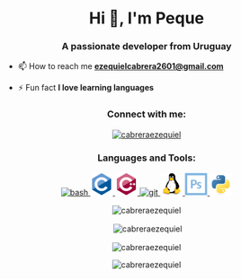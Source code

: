 <h1 align="center">Hi 👋, I'm Peque</h1>
<h3 align="center">A passionate developer from Uruguay</h3>



- 📫 How to reach me **ezequielcabrera2601@gmail.com**

- ⚡ Fun fact **I love learning languages**

<h3 align="center">Connect with me:</h3>
<p align="center">
<a href="https://linkedin.com/in/cabreraezequiel" target="blank"><img align="center" src="https://raw.githubusercontent.com/rahuldkjain/github-profile-readme-generator/master/src/images/icons/Social/linked-in-alt.svg" alt="cabreraezequiel" height="30" width="40" /></a>
</p>

<h3 align="center">Languages and Tools:</h3>
<p align="center"> <a href="https://www.gnu.org/software/bash/" target="_blank" rel="noreferrer"> <img src="https://www.vectorlogo.zone/logos/gnu_bash/gnu_bash-icon.svg" alt="bash" width="40" height="40"/> </a> <a href="https://www.cprogramming.com/" target="_blank" rel="noreferrer"> <img src="https://raw.githubusercontent.com/devicons/devicon/master/icons/c/c-original.svg" alt="c" width="40" height="40"/> </a> <a href="https://www.w3schools.com/cpp/" target="_blank" rel="noreferrer"> <img src="https://raw.githubusercontent.com/devicons/devicon/master/icons/cplusplus/cplusplus-original.svg" alt="cplusplus" width="40" height="40"/> </a> <a href="https://git-scm.com/" target="_blank" rel="noreferrer"> <img src="https://www.vectorlogo.zone/logos/git-scm/git-scm-icon.svg" alt="git" width="40" height="40"/> </a> <a href="https://www.linux.org/" target="_blank" rel="noreferrer"> <img src="https://raw.githubusercontent.com/devicons/devicon/master/icons/linux/linux-original.svg" alt="linux" width="40" height="40"/> </a> <a href="https://www.photoshop.com/en" target="_blank" rel="noreferrer"> <img src="https://raw.githubusercontent.com/devicons/devicon/master/icons/photoshop/photoshop-line.svg" alt="photoshop" width="40" height="40"/> </a> <a href="https://www.python.org" target="_blank" rel="noreferrer"> <img src="https://raw.githubusercontent.com/devicons/devicon/master/icons/python/python-original.svg" alt="python" width="40" height="40"/> </a> </p>

<div align="center">

<p><img align="center" src="https://github-readme-stats.vercel.app/api/top-langs?username=cabreraezequiel&show_icons=true&locale=en&layout=compact" alt="cabreraezequiel" /></p>

<p>&nbsp;<img align="center" src="https://github-readme-stats.vercel.app/api?username=cabreraezequiel&show_icons=true&locale=en" alt="cabreraezequiel" /></p>

<p><img align="center" src="https://github-readme-streak-stats.herokuapp.com/?user=cabreraezequiel&" alt="cabreraezequiel" /></p>

<p align="center"> <img src="https://komarev.com/ghpvc/?username=cabreraezequiel&label=Profile%20views&color=0e75b6&style=flat" alt="cabreraezequiel" /> </p>

</div>
